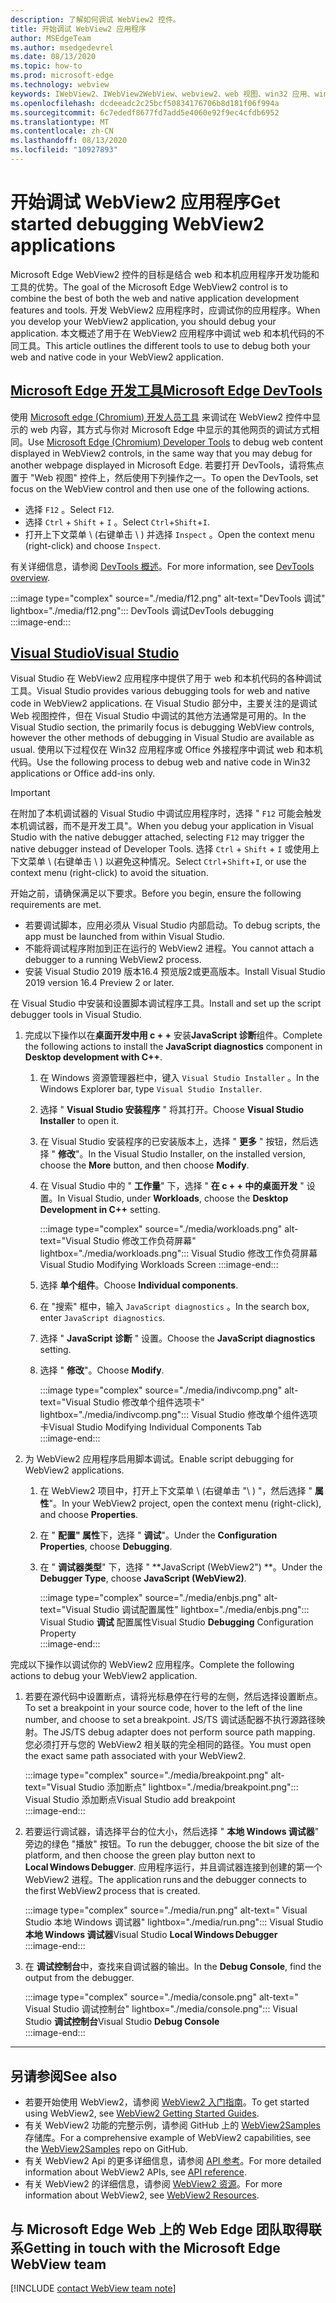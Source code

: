 ```yaml
---
description: 了解如何调试 WebView2 控件。
title: 开始调试 WebView2 应用程序
author: MSEdgeTeam
ms.author: msedgedevrel
ms.date: 08/13/2020
ms.topic: how-to
ms.prod: microsoft-edge
ms.technology: webview
keywords: IWebView2、IWebView2WebView、webview2、web 视图、win32 应用、win32、edge、ICoreWebView2、ICoreWebView2Host、浏览器控件、边缘 html
ms.openlocfilehash: dcdeeadc2c25bcf50834176706b8d181f06f994a
ms.sourcegitcommit: 6c7ededf8677fd7add5e4060e92f9ec4cfdb6952
ms.translationtype: MT
ms.contentlocale: zh-CN
ms.lasthandoff: 08/13/2020
ms.locfileid: "10927893"
---
```

# <span data-ttu-id="c469d-104">开始调试 WebView2 应用程序</span><span class="sxs-lookup"><span data-stu-id="c469d-104">Get started debugging WebView2 applications</span></span>  

<span data-ttu-id="c469d-105">Microsoft Edge WebView2 控件的目标是结合 web 和本机应用程序开发功能和工具的优势。</span><span class="sxs-lookup"><span data-stu-id="c469d-105">The goal of the Microsoft Edge WebView2 control is to combine the best of both the web and native application development features and tools.</span></span>  <span data-ttu-id="c469d-106">开发 WebView2 应用程序时，应调试你的应用程序。</span><span class="sxs-lookup"><span data-stu-id="c469d-106">When you develop your WebView2 application, you should debug your application.</span></span>  <span data-ttu-id="c469d-107">本文概述了用于在 WebView2 应用程序中调试 web 和本机代码的不同工具。</span><span class="sxs-lookup"><span data-stu-id="c469d-107">This article outlines the different tools to use to debug both your web and native code in your WebView2 application.</span></span>  

## [<span data-ttu-id="c469d-108">Microsoft Edge 开发工具</span><span class="sxs-lookup"><span data-stu-id="c469d-108">Microsoft Edge DevTools</span></span>](#tab/devtools)  

<span data-ttu-id="c469d-109">使用 [Microsoft edge (Chromium) 开发人员工具][DevtoolsGuideChromiumMain] 来调试在 WebView2 控件中显示的 web 内容，其方式与你对 Microsoft Edge 中显示的其他网页的调试方式相同。</span><span class="sxs-lookup"><span data-stu-id="c469d-109">Use [Microsoft Edge (Chromium) Developer Tools][DevtoolsGuideChromiumMain] to debug web content displayed in WebView2 controls, in the same way that you may debug for another webpage displayed in Microsoft Edge.</span></span>  <span data-ttu-id="c469d-110">若要打开 DevTools，请将焦点置于 "Web 视图" 控件上，然后使用下列操作之一。</span><span class="sxs-lookup"><span data-stu-id="c469d-110">To open the DevTools, set focus on the WebView control and then use one of the following actions.</span></span>  

*   <span data-ttu-id="c469d-111">选择 `F12` 。</span><span class="sxs-lookup"><span data-stu-id="c469d-111">Select `F12`.</span></span>  
*   <span data-ttu-id="c469d-112">选择 `Ctrl` + `Shift` + `I` 。</span><span class="sxs-lookup"><span data-stu-id="c469d-112">Select `Ctrl`+`Shift`+`I`.</span></span>  
*   <span data-ttu-id="c469d-113">打开上下文菜单 \ (右键单击 \ ) 并选择 `Inspect` 。</span><span class="sxs-lookup"><span data-stu-id="c469d-113">Open the context menu \(right-click\) and choose `Inspect`.</span></span>  

<span data-ttu-id="c469d-114">有关详细信息，请参阅 [DevTools 概述][DevtoolsGuideChromiumMain]。</span><span class="sxs-lookup"><span data-stu-id="c469d-114">For more information, see [DevTools overview][DevtoolsGuideChromiumMain].</span></span>  

:::image type="complex" source="./media/f12.png" alt-text="DevTools 调试" lightbox="./media/f12.png":::
   <span data-ttu-id="c469d-116">DevTools 调试</span><span class="sxs-lookup"><span data-stu-id="c469d-116">DevTools debugging</span></span>  
:::image-end:::  

## [<span data-ttu-id="c469d-117">Visual Studio</span><span class="sxs-lookup"><span data-stu-id="c469d-117">Visual Studio</span></span>](#tab/visualstudio)  

<span data-ttu-id="c469d-118">Visual Studio 在 WebView2 应用程序中提供了用于 web 和本机代码的各种调试工具。</span><span class="sxs-lookup"><span data-stu-id="c469d-118">Visual Studio provides various debugging tools for web and native code in WebView2 applications.</span></span>  <span data-ttu-id="c469d-119">在 Visual Studio 部分中，主要关注的是调试 Web 视图控件，但在 Visual Studio 中调试的其他方法通常是可用的。</span><span class="sxs-lookup"><span data-stu-id="c469d-119">In the Visual Studio section, the primarily focus is debugging WebView controls, however the other methods of debugging in Visual Studio are available as usual.</span></span>  <span data-ttu-id="c469d-120">使用以下过程仅在 Win32 应用程序或 Office 外接程序中调试 web 和本机代码。</span><span class="sxs-lookup"><span data-stu-id="c469d-120">Use the following process to debug web and native code in Win32 applications or Office add-ins only.</span></span>  

> [!IMPORTANT]
> <span data-ttu-id="c469d-121">在附加了本机调试器的 Visual Studio 中调试应用程序时，选择 " `F12` 可能会触发本机调试器，而不是开发工具"。</span><span class="sxs-lookup"><span data-stu-id="c469d-121">When you debug your application in Visual Studio with the native debugger attached, selecting `F12` may trigger the native debugger instead of Developer Tools.</span></span>  <span data-ttu-id="c469d-122">选择 `Ctrl` + `Shift` + `I` 或使用上下文菜单 \ (右键单击 \ ) 以避免这种情况。</span><span class="sxs-lookup"><span data-stu-id="c469d-122">Select `Ctrl`+`Shift`+`I`, or use the context menu \(right-click\) to avoid the situation.</span></span>  

<span data-ttu-id="c469d-123">开始之前，请确保满足以下要求。</span><span class="sxs-lookup"><span data-stu-id="c469d-123">Before you begin, ensure the following requirements are met.</span></span>  

*   <span data-ttu-id="c469d-124">若要调试脚本，应用必须从 Visual Studio 内部启动。</span><span class="sxs-lookup"><span data-stu-id="c469d-124">To debug scripts, the app must be launched from within Visual Studio.</span></span>  
*   <span data-ttu-id="c469d-125">不能将调试程序附加到正在运行的 WebView2 进程。</span><span class="sxs-lookup"><span data-stu-id="c469d-125">You cannot attach a debugger to a running WebView2 process.</span></span>  
*   <span data-ttu-id="c469d-126">安装 Visual Studio 2019 版本16.4 预览版2或更高版本。</span><span class="sxs-lookup"><span data-stu-id="c469d-126">Install Visual Studio 2019 version 16.4 Preview 2 or later.</span></span>  

<span data-ttu-id="c469d-127">在 Visual Studio 中安装和设置脚本调试程序工具。</span><span class="sxs-lookup"><span data-stu-id="c469d-127">Install and set up the script debugger tools in Visual Studio.</span></span>  

1.  <span data-ttu-id="c469d-128">完成以下操作以在**桌面开发中用 c + +** 安装**JavaScript 诊断**组件。</span><span class="sxs-lookup"><span data-stu-id="c469d-128">Complete the following actions to install the **JavaScript diagnostics** component in **Desktop development with C++**.</span></span>  

    1. <span data-ttu-id="c469d-129">在 Windows 资源管理器栏中，键入 `Visual Studio Installer` 。</span><span class="sxs-lookup"><span data-stu-id="c469d-129">In the Windows Explorer bar, type `Visual Studio Installer`.</span></span>  
    1. <span data-ttu-id="c469d-130">选择 " **Visual Studio 安装程序** " 将其打开。</span><span class="sxs-lookup"><span data-stu-id="c469d-130">Choose **Visual Studio Installer** to open it.</span></span>  
    1. <span data-ttu-id="c469d-131">在 Visual Studio 安装程序的已安装版本上，选择 " **更多** " 按钮，然后选择 " **修改**"。</span><span class="sxs-lookup"><span data-stu-id="c469d-131">In the Visual Studio Installer, on the installed version, choose the **More** button, and then choose **Modify**.</span></span>  
    1. <span data-ttu-id="c469d-132">在 Visual Studio 中的 " **工作量**" 下，选择 " **在 c + + 中的桌面开发** " 设置。</span><span class="sxs-lookup"><span data-stu-id="c469d-132">In Visual Studio, under **Workloads**, choose the **Desktop Development in C++** setting.</span></span>  
        
        :::image type="complex" source="./media/workloads.png" alt-text="Visual Studio 修改工作负荷屏幕" lightbox="./media/workloads.png":::
            <span data-ttu-id="c469d-134">Visual Studio 修改工作负荷屏幕</span><span class="sxs-lookup"><span data-stu-id="c469d-134">Visual Studio Modifying Workloads Screen</span></span> :::image-end:::  
        
    1.  <span data-ttu-id="c469d-135">选择 **单个组件**。</span><span class="sxs-lookup"><span data-stu-id="c469d-135">Choose **Individual components**.</span></span>  
    1.  <span data-ttu-id="c469d-136">在 "搜索" 框中，输入 `JavaScript diagnostics` 。</span><span class="sxs-lookup"><span data-stu-id="c469d-136">In the search box, enter `JavaScript diagnostics`.</span></span>  
    1.  <span data-ttu-id="c469d-137">选择 " **JavaScript 诊断** " 设置。</span><span class="sxs-lookup"><span data-stu-id="c469d-137">Choose the **JavaScript diagnostics** setting.</span></span>  
    1.  <span data-ttu-id="c469d-138">选择 " **修改**"。</span><span class="sxs-lookup"><span data-stu-id="c469d-138">Choose **Modify**.</span></span> 
        
        :::image type="complex" source="./media/indivcomp.png" alt-text="Visual Studio 修改单个组件选项卡" lightbox="./media/indivcomp.png":::
           <span data-ttu-id="c469d-140">Visual Studio 修改单个组件选项卡</span><span class="sxs-lookup"><span data-stu-id="c469d-140">Visual Studio Modifying Individual Components Tab</span></span>  
        :::image-end:::  
        
1.  <span data-ttu-id="c469d-141">为 WebView2 应用程序启用脚本调试。</span><span class="sxs-lookup"><span data-stu-id="c469d-141">Enable script debugging for WebView2 applications.</span></span>  
    1.  <span data-ttu-id="c469d-142">在 WebView2 项目中，打开上下文菜单 \ (右键单击 "\ ) "，然后选择 " **属性**"。</span><span class="sxs-lookup"><span data-stu-id="c469d-142">In your WebView2 project, open the context menu \(right-click\), and choose **Properties**.</span></span>  
    1.  <span data-ttu-id="c469d-143">在 " **配置" 属性**下，选择 " **调试**"。</span><span class="sxs-lookup"><span data-stu-id="c469d-143">Under the **Configuration Properties**, choose **Debugging**.</span></span>  
    1.  <span data-ttu-id="c469d-144">在 " **调试器类型**" 下，选择 " \*\*JavaScript (WebView2") \*\*。</span><span class="sxs-lookup"><span data-stu-id="c469d-144">Under the **Debugger Type**, choose **JavaScript (WebView2)**.</span></span>  
        
        :::image type="complex" source="./media/enbjs.png" alt-text="Visual Studio 调试配置属性" lightbox="./media/enbjs.png":::
           <span data-ttu-id="c469d-146">Visual Studio **调试** 配置属性</span><span class="sxs-lookup"><span data-stu-id="c469d-146">Visual Studio **Debugging** Configuration Property</span></span>  
        :::image-end:::  
        
<span data-ttu-id="c469d-147">完成以下操作以调试你的 WebView2 应用程序。</span><span class="sxs-lookup"><span data-stu-id="c469d-147">Complete the following actions to debug your WebView2 application.</span></span>  

1.  <span data-ttu-id="c469d-148">若要在源代码中设置断点，请将光标悬停在行号的左侧，然后选择设置断点。</span><span class="sxs-lookup"><span data-stu-id="c469d-148">To set a breakpoint in your source code, hover to the left of the line number, and choose to set a breakpoint.</span></span>  <span data-ttu-id="c469d-149">JS/TS 调试适配器不执行源路径映射。</span><span class="sxs-lookup"><span data-stu-id="c469d-149">The JS/TS debug adapter does not perform source path mapping.</span></span>  <span data-ttu-id="c469d-150">您必须打开与您的 WebView2 相关联的完全相同的路径。</span><span class="sxs-lookup"><span data-stu-id="c469d-150">You must open the exact same path associated with your WebView2.</span></span>  
    
    :::image type="complex" source="./media/breakpoint.png" alt-text="Visual Studio 添加断点" lightbox="./media/breakpoint.png"::: 
       <span data-ttu-id="c469d-152">Visual Studio 添加断点</span><span class="sxs-lookup"><span data-stu-id="c469d-152">Visual Studio add breakpoint</span></span>  
    :::image-end:::  
    
1.  <span data-ttu-id="c469d-153">若要运行调试器，请选择平台的位大小，然后选择 " **本地 Windows 调试器**" 旁边的绿色 "播放" 按钮。</span><span class="sxs-lookup"><span data-stu-id="c469d-153">To run the debugger, choose the bit size of the platform, and then choose the green play button next to **Local Windows Debugger**.</span></span>  <span data-ttu-id="c469d-154">应用程序运行，并且调试器连接到创建的第一个 WebView2 进程。</span><span class="sxs-lookup"><span data-stu-id="c469d-154">The application runs and the debugger connects to the first WebView2 process that is created.</span></span>  
    
    :::image type="complex" source="./media/run.png" alt-text=" Visual Studio 本地 Windows 调试器" lightbox="./media/run.png"::: 
       <span data-ttu-id="c469d-156">Visual Studio **本地 Windows 调试器**</span><span class="sxs-lookup"><span data-stu-id="c469d-156">Visual Studio **Local Windows Debugger**</span></span>  
    :::image-end:::  
    
1.  <span data-ttu-id="c469d-157">在 **调试控制台**中，查找来自调试器的输出。</span><span class="sxs-lookup"><span data-stu-id="c469d-157">In the **Debug Console**, find the output from the debugger.</span></span>  
    
    :::image type="complex" source="./media/console.png" alt-text=" Visual Studio 调试控制台" lightbox="./media/console.png"::: 
       <span data-ttu-id="c469d-159">Visual Studio **调试控制台**</span><span class="sxs-lookup"><span data-stu-id="c469d-159">Visual Studio **Debug Console**</span></span>  
    :::image-end:::  
    
* * *  

## <span data-ttu-id="c469d-160">另请参阅</span><span class="sxs-lookup"><span data-stu-id="c469d-160">See also</span></span>  

*   <span data-ttu-id="c469d-161">若要开始使用 WebView2，请参阅 [WebView2 入门指南][Webview2MainGettingStarted]。</span><span class="sxs-lookup"><span data-stu-id="c469d-161">To get started using WebView2, see [WebView2 Getting Started Guides][Webview2MainGettingStarted].</span></span>  
*   <span data-ttu-id="c469d-162">有关 WebView2 功能的完整示例，请参阅 GitHub 上的 [WebView2Samples][GithubMicrosoftedgeWebview2samples] 存储库。</span><span class="sxs-lookup"><span data-stu-id="c469d-162">For a comprehensive example of WebView2 capabilities, see the [WebView2Samples][GithubMicrosoftedgeWebview2samples] repo on GitHub.</span></span>
*   <span data-ttu-id="c469d-163">有关 WebView2 Api 的更多详细信息，请参阅 [API 参考][Webview2ApiReference]。</span><span class="sxs-lookup"><span data-stu-id="c469d-163">For more detailed information about WebView2 APIs, see [API reference][Webview2ApiReference].</span></span>
*   <span data-ttu-id="c469d-164">有关 WebView2 的详细信息，请参阅 [WebView2 资源][Webview2MainNextSteps]。</span><span class="sxs-lookup"><span data-stu-id="c469d-164">For more information about WebView2, see [WebView2 Resources][Webview2MainNextSteps].</span></span>

## <span data-ttu-id="c469d-165">与 Microsoft Edge Web 上的 Web Edge 团队取得联系</span><span class="sxs-lookup"><span data-stu-id="c469d-165">Getting in touch with the Microsoft Edge WebView team</span></span>  

[!INCLUDE [contact WebView team note](../includes/contact-webview-team-note.md)]  

<!-- links -->  

[DevtoolsGuideChromiumMain]: ../../devtools-guide-chromium.md "Microsoft Edge (Chromium) 开发人员工具"  

[Webview2ReferenceDotnet09515MicrosoftWebWebview2CoreCorewebview2environmentoptionsAdditionalbrowserarguments]: ../reference/dotnet/0-9-515/microsoft-web-webview2-core-corewebview2environmentoptions.md#additionalbrowserarguments "AdditionalBrowserArguments-0.9.515-WebView2 for CoreWebView2EnvironmentOptions 类 |Microsoft 文档"  
[Webview2ReferenceWin3209538Webview2IdlParameters]: ../reference/win32/0-9-538/webview2-idl.md#createcorewebview2environment  "CreateCoreWebView2Environment-Globals |Microsoft 文档"  
[Webview2ApiReference]: ../webview2-api-reference.md "Microsoft Edge WebView2 API 参考 |Microsoft 文档"  
[Webview2MainNextSteps]: ../index.md#next-steps "后续步骤-Microsoft Edge WebView2 简介 (预览) |Microsoft 文档"  
[Webview2MainGettingStarted]: ../index.md#getting-started "入门-Microsoft Edge WebView2 简介 (预览版) |Microsoft 文档"  

[GithubMicrosoftedgeWebviewfeedbackMain]: https://github.com/MicrosoftEdge/WebViewFeedback "Web 视图反馈-MicrosoftEdge/WebViewFeedback |GitHub"  
[GithubMicrosoftedgeWebview2samples]: https://github.com/MicrosoftEdge/WebView2Samples "WebView2 示例-MicrosoftEdge/WebView2Samples |GitHub"  

[GithubMicrosoftVscodeJSDebugWhatsNew]: https://github.com/microsoft/vscode-js-debug#whats-new "新增功能-适用于 Visual Studio 代码的 JavaScript 调试程序-microsoft/vscode-debug |GitHub"  

[GithubMicrosoftVscodeEdgeDebug2ReadmeChromiumWebviewApplications]: https://github.com/microsoft/vscode-edge-debug2/blob/master/README.md#microsoft-edge-chromium-webview-applications "Microsoft Edge (Chromium) Web 视图应用程序-Visual Studio 代码-Microsoft Edge 的调试器-microsoft/vscode-debug2 |GitHub"  
